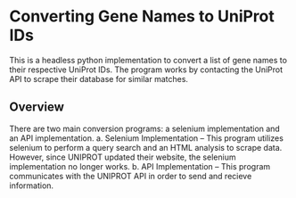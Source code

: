 # Converting Gene Names to UniProt IDs

This is a headless python implementation to convert a list of gene names to their respective UniProt IDs. The program works by contacting the UniProt API to scrape their database for similar matches. 

## Overview

There are two main conversion programs: a selenium implementation and an API implementation.
a. Selenium Implementation – This program utilizes selenium to perform a query search and an HTML analysis to scrape data. However, since UNIPROT updated their website, the selenium implementation no longer works.
b. API Implementation – This program communicates with the UNIPROT API in order to send and recieve information. 
